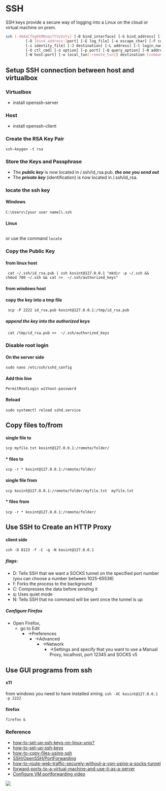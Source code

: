 # SSH
SSH keys provide a secure way of logging into a Linux on the cloud or virtual machine on prem. 
```  bash
ssh [-46AaCfGgKkMNnqsTtVvXxYy] [-B bind_interface] [-b bind_address] [-c cipher_spec]
         [-D [bind_address:]port] [-E log_file] [-e escape_char] [-F configfile] [-I pkcs11]
         [-i identity_file] [-J destination] [-L address] [-l login_name] [-m mac_spec]
         [-O ctl_cmd] [-o option] [-p port] [-Q query_option] [-R address] [-S ctl_path]
         [-W host:port] [-w local_tun[:remote_tun]] destination [command]
``` 
## Setup SSH connection between host and virtualbox
### Virtualbox
- install openssh-server
### Host
- install openssh-client
### Create the RSA Key Pair
```ssh-keygen -t rsa```
### Store the Keys and Passphrase    
- The ***public key*** is now located in /.ssh/id_rsa.pub. ***the one you send out***
- The ***private key*** (identification) is now located in /.ssh/id_rsa. 

### locate the ssh key
#### Windows
```C:\Users\[your user name]\.ssh```
#### Linux 
```~/.ssh
```
or use the command ```locate```
### Copy the Public Key
#### from linux host
``` cat ~/.ssh/id_rsa.pub | ssh kosint@127.0.0.1 "mkdir -p ~/.ssh && chmod 700 ~/.ssh && cat >>  ~/.ssh/authorized_keys"```
#### from windows host
#### copy the key into a tmp file
``` scp -P 2222 id_rsa.pub kosint@127.0.0.1:/tmp/id_rsa.pub```
##### append the key into the authorized keys
``` cat /tmp/id_rsa.pub >>  ~/.ssh/authorized_keys```
### Disable root login
#### On the server side
```sudo nano /etc/ssh/sshd_config```
#### Add this line
```PermitRootLogin without-password```
#### Reload
```sudo systemctl reload sshd.service```

## Copy files to/from
#### single file to
```scp myfile.txt kosint@127.0.0.1:/remote/folder/```
#### * files to
```scp -r * kosint@127.0.0.1:/remote/folder/```
#### single file from 
```scp kosint@127.0.0.1:/remote/folder/myfile.txt  myfile.txt```
#### * files from 
```scp -r * kosint@127.0.0.1:/remote/folder/```

## Use SSH to Create an HTTP Proxy
#### client side
```ssh -D 8123 -f -C -q -N kosint@127.0.0.1```
##### flags:
- D: Tells SSH that we want a SOCKS tunnel on the specified port number (you can choose a number between 1025-65536)
- f: Forks the process to the background
- C: Compresses the data before sending it
- q: Uses quiet mode
- N: Tells SSH that no command will be sent once the tunnel is up
##### Configure Firefox
- Open Firefox, 
	- go to Edit
		- →Preferences
			- →Advanced
				- →Network
					- →Settings and specify that you want to use a Manual Proxy, localhost, port 12345 and SOCKS v5


## Use GUI programs from ssh
#### x11 
from windows you need to have installed xming. 
```ssh -XC kosint@127.0.0.1 -p 2222```

#### firefox
```firefox &```

### Reference
- [how-to-set-up-ssh-keys-on-linux-unix?](https://www.cyberciti.biz/faq/how-to-set-up-ssh-keys-on-linux-unix/)
- [how-to-set-up-ssh-keys](https://www.digitalocean.com/community/tutorials/how-to-set-up-ssh-keys--2)
- [how-to-copy-files-using-ssh](https://www.simplified.guide/ssh/copy-file)
- [SSH/OpenSSH/PortForwarding](https://help.ubuntu.com/community/SSH/OpenSSH/PortForwarding)
- [how-to-route-web-traffic-securely-without-a-vpn-using-a-socks-tunnel](https://www.digitalocean.com/community/tutorials/how-to-route-web-traffic-securely-without-a-vpn-using-a-socks-tunnel)
- [forward-ports-to-a-virtual-machine-and-use-it-as-a-server](https://www.howtogeek.com/122641/how-to-forward-ports-to-a-virtual-machine-and-use-it-as-a-server/)
- [Configure VM portforwarding video](https://youtu.be/ErzhbUusgdI?t=39)

![](https://raw.githubusercontent.com/frankietyrine/K-OSINT.iso/master/unnamed.png)
